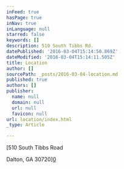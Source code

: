 ```yaml
---
inFeed: true
hasPage: true
inNav: true
inLanguage: null
starred: false
keywords: []
description: 510 South Tibbs Rd.
datePublished: '2016-03-04T15:14:50.869Z'
dateModified: '2016-03-04T15:14:11.505Z'
title: Location
author: []
sourcePath: _posts/2016-03-04-location.md
published: true
authors: []
publisher:
  name: null
  domain: null
  url: null
  favicon: null
url: location/index.html
_type: Article

---
```

[510 South Tibbs Road  
   
Dalton, GA 30720][0]

[0]: null
